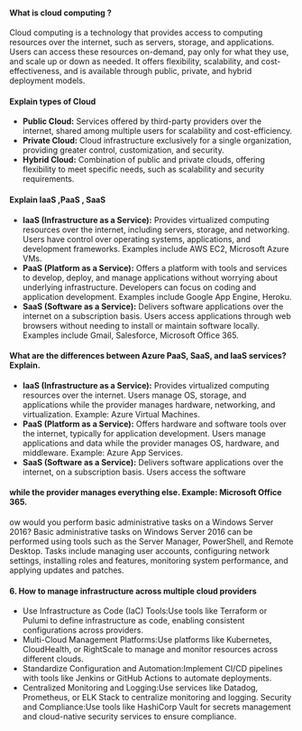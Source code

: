 
#### What is cloud computing ?
Cloud computing is a technology that provides access to computing resources over the internet, such as servers, storage, and applications. Users can access these resources on-demand, pay only for what they use, and scale up or down as needed. It offers flexibility, scalability, and cost-effectiveness, and is available through public, private, and hybrid deployment models.

#### Explain types of Cloud
- **Public Cloud:** Services offered by third-party providers over the internet, shared among multiple users for scalability and cost-efficiency.
- **Private Cloud:** Cloud infrastructure exclusively for a single organization, providing greater control, customization, and security.
- **Hybrid Cloud:** Combination of public and private clouds, offering flexibility to meet specific needs, such as scalability and security requirements.

#### Explain IaaS ,PaaS , SaaS
- **IaaS (Infrastructure as a Service):** Provides virtualized computing resources over the internet, including servers, storage, and networking. Users have control over operating systems, applications, and development frameworks. Examples include AWS EC2, Microsoft Azure VMs.
-  **PaaS (Platform as a Service):** Offers a platform with tools and services to develop, deploy, and manage applications without worrying about underlying infrastructure. Developers can focus on coding and application development. Examples include Google App Engine, Heroku.
  -  **SaaS (Software as a Service):** Delivers software applications over the internet on a subscription basis. Users access applications through web browsers without needing to install or maintain software locally. Examples include Gmail, Salesforce, Microsoft Office 365.


#### What are the differences between Azure PaaS, SaaS, and IaaS services? Explain.
- **IaaS (Infrastructure as a Service):** Provides virtualized computing resources over the internet. Users manage OS, storage, and applications while the provider manages hardware, networking, and virtualization. Example: Azure Virtual Machines.
- **PaaS (Platform as a Service):** Offers hardware and software tools over the internet, typically for application development. Users manage applications and data while the provider manages OS, hardware, and middleware. Example: Azure App Services.
- **SaaS (Software as a Service):** Delivers software applications over the internet, on a subscription basis. Users access the software


#### while the provider manages everything else. Example: Microsoft Office 365.
ow would you perform basic administrative tasks on a Windows Server 2016?
Basic administrative tasks on Windows Server 2016 can be performed using tools such as the Server Manager, PowerShell, and Remote Desktop. Tasks include managing user accounts, configuring network settings, installing roles and features, monitoring system performance, and applying updates and patches.

#### 6. How to manage infrastructure across multiple cloud providers
- Use Infrastructure as Code (IaC) Tools:Use tools like Terraform or Pulumi to define infrastructure as code, enabling consistent configurations across providers.
- Multi-Cloud Management Platforms:Use platforms like Kubernetes, CloudHealth, or RightScale to manage and monitor resources across different clouds.
- Standardize Configuration and Automation:Implement CI/CD pipelines with tools like Jenkins or GitHub Actions to automate deployments.
- Centralized Monitoring and Logging:Use services like Datadog, Prometheus, or ELK Stack to centralize monitoring and logging.
Security and Compliance:Use tools like HashiCorp Vault for secrets management and cloud-native security services to ensure compliance.



 
